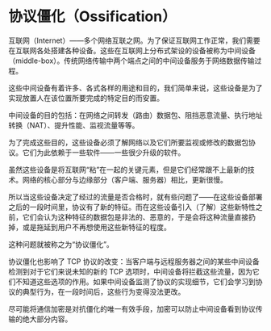 # 协议僵化（Ossification）

互联网（Internet）——多个网络互联之网。为了保证互联网工作正常，我们需要在互联网各处搭建各种设备。这些在互联网上分布式架设的设备被称为中间设备（middle-box）。传统网络传输中两个端点之间的中间设备服务于网络数据传输过程。

这些中间设备有着许多、各式各样的用途和目的，我们简单来说，这些设备是为了实现放置人在该位置所要完成的特定目的而安置。

中间设备的目的包括：在网络之间转发（路由）数据包、阻挡恶意流量、执行地址转换（NAT）、提升性能、监视流量等等。

为了完成这些目的，这些设备必须了解网络以及它们所要监视或修改的数据包协议。它们为此依赖于一些软件——一些很少升级的软件。

虽然这些设备是将互联网“粘”在一起的关键元素，但是它们经常跟不上最新的技术。网络的核心部分与边缘部分（客户端、服务器）相比，更新很慢。

所以当这些设备决定了经过的流量是否合格时，就有些问题了——在这些设备部署之后的一段时间里，协议有了新的特征。而在这些设备引入（了解）这些新特性之前，它们会认为这种特征的数据包是非法的、恶意的，于是会将这种流量直接扔掉，或是拖延到用户不再想使用这些新特征的程度。

这种问题就被称之为“协议僵化”。

协议僵化也影响了 TCP 协议的改变：当客户端与远程服务器之间的某些中间设备检测到对于它们来说未知的新的 TCP 选项时，中间设备将拦截这些流量，因为它们不知道这些选项的作用。如果中间设备监测了协议的实现细节，它们会学习到协议的典型行为，在一段时间后，这些行为变得没法更改。

尽可能将通信加密是对抗僵化的唯一有效手段，加密可以防止中间设备看到协议传输的绝大部分内容。
